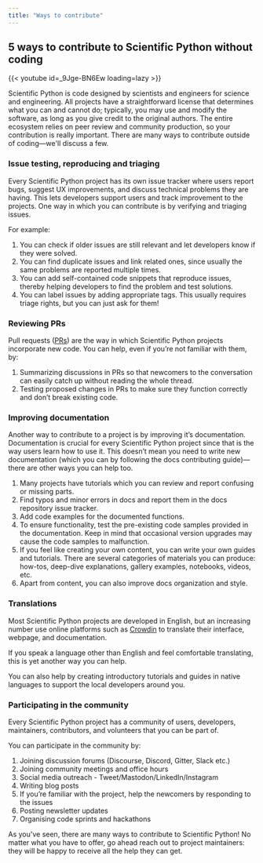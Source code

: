 ```yaml
---
title: "Ways to contribute"
---
```


<!--
# 1.3 Ways to contribute


## Topic:
Other ways to contribute to open source in which you don’t necessarily have to code.

## Outline:
- Issue testing and triaging
- Reviewing PRs
- Translations
- Improving documentation
- Participating in the community/Community outreach

-->

## 5 ways to contribute to Scientific Python without coding

{{< youtube id=_9Jge-BN6Ew loading=lazy >}}

<!--
Hello everyone, I’m Juanita.
Welcome to the Scientific Python videos! Today I will be sharing with you some ways in which you can contribute to open source software projects without actually having to code.
-->

Scientific Python is code designed by scientists and engineers for science and engineering.
All projects have a straightforward license that determines what you can and cannot do; typically, you may use and modify the software, as long as you give credit to the original authors.
The entire ecosystem relies on peer review and community production, so your contribution is really important.
There are many ways to contribute outside of coding—we'll discuss a few.

### Issue testing, reproducing and triaging

Every Scientific Python project has its own issue tracker where users report bugs, suggest UX improvements, and discuss technical problems they are having.
This lets developers support users and track improvement to the projects.
One way in which you can contribute is by verifying and triaging issues.

For example:

1. You can check if older issues are still relevant and let developers know if they were solved.
2. You can find duplicate issues and link related ones, since usually the same problems are reported multiple times.
3. You can add self-contained code snippets that reproduce issues, thereby helping developers to find the problem and test solutions.
4. You can label issues by adding appropriate tags. This usually requires triage rights, but you can just ask for them!

### Reviewing PRs

Pull requests ([PRs](https://docs.github.com/en/pull-requests/collaborating-with-pull-requests/proposing-changes-to-your-work-with-pull-requests/creating-a-pull-request)) are the way in which Scientific Python projects incorporate new code.
You can help, even if you’re not familiar with them, by:

1. Summarizing discussions in PRs so that newcomers to the conversation can easily catch up without reading the whole thread.
2. Testing proposed changes in PRs to make sure they function correctly and don’t break existing code.

### Improving documentation

Another way to contribute to a project is by improving it’s documentation.
Documentation is crucial for every Scientific Python project since that is the way users learn how to use it.
This doesn’t mean you need to write new documentation (which you can by following the docs contributing guide)—there are other ways you can help too.

1. Many projects have tutorials which you can review and report confusing or missing parts.
2. Find typos and minor errors in docs and report them in the docs repository issue tracker.
3. Add code examples for the documented functions.
4. To ensure functionality, test the pre-existing code samples provided in the documentation. Keep in mind that occasional version upgrades may cause the code samples to malfunction.
5. If you feel like creating your own content, you can write your own guides and tutorials.
   There are several categories of materials you can produce: how-tos, deep-dive explanations, gallery examples, notebooks, videos, etc.
6. Apart from content, you can also improve docs organization and style.

### Translations

Most Scientific Python projects are developed in English, but an increasing number use online platforms such as [Crowdin](https://crowdin.com/) to translate their interface, webpage, and documentation.

If you speak a language other than English and feel comfortable translating, this is yet another way you can help.

You can also help by creating introductory tutorials and guides in native languages to support the local developers around you.

### Participating in the community

Every Scientific Python project has a community of users, developers, maintainers, contributors, and volunteers that you can be part of.

You can participate in the community by:

1. Joining discussion forums (Discourse, Discord, Gitter, Slack etc.)
2. Joining community meetings and office hours
3. Social media outreach - Tweet/Mastodon/LinkedIn/Instagram
4. Writing blog posts
5. If you’re familiar with the project, help the newcomers by responding to the issues
6. Posting newsletter updates
7. Organising code sprints and hackathons

As you've seen, there are many ways to contribute to Scientific Python! No matter what you have to offer, go ahead reach out to project maintainers: they will be happy to receive all the help they can get.

<!--
-Thanks for watching and welcome to Scientific Python!
-->
